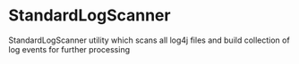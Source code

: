 # StandardLogScanner
StandardLogScanner utility which scans all log4j files and build collection of log events for further processing 
